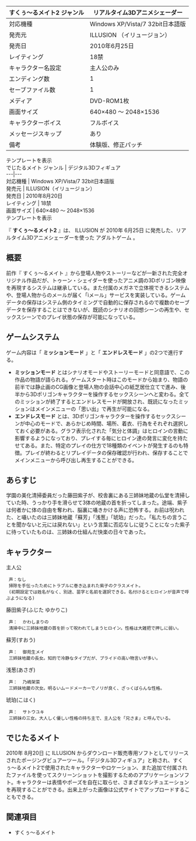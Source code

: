 すくぅ〜るメイト2  ジャンル  |  リアルタイム3Dアニメシェーダー   
---|---  
対応機種  |  Windows XP/Vista/7 32bit日本語版   
発売元  |  ILLUSION  （イリュージョン）   
発売日  |  2010年6月25日   
レイティング  |  18禁   
キャラクター名設定  |  主人公のみ   
エンディング数  |  1   
セーブファイル数  |  1   
メディア  |  DVD-ROM1枚   
画面サイズ  |  640×480 ～ 2048×1536   
キャラクターボイス  |  フルボイス   
メッセージスキップ  |  あり   
備考  |  体験版、修正パッチ   
テンプレートを表示  
でじたるメイト  ジャンル  |  デジタル3Dフィギュア   
---|---  
対応機種  |  Windows XP/Vista/7 32bit日本語版   
発売元  |  ILLUSION（イリュージョン）   
発売日  |  2010年8月20日   
レイティング  |  18禁   
画面サイズ  |  640×480 ～ 2048×1536   
テンプレートを表示  
  
『 **すくぅ〜るメイト2** 』は、  ILLUSION  が  2010年  6月25日  に発売した、リアルタイム3Dアニメシェーダーを使った
アダルトゲーム  。

##  概要  

前作『  すくぅ〜るメイト
』から登場人物やストーリーなどが一新された完全オリジナル作品だが、トゥーン・シェイダーを使ったアニメ調の3Dポリゴン映像を再現するシステムは継承している。また付属のメガネで立体視できるシステムや、登場人物からのメールが届く「iメール」サービスを実装している。ゲームデータの保存はシステム側のタイミングで自動的に保存されるので複数のセーブデータを保存することはできないが、既読のシナリオの回想シーンの再生や、セックスシーンでのプレイ状態の保存が可能になっている。

##  ゲームシステム  

ゲーム内容は「 **ミッションモード** 」と「 **エンドレスモード** 」の2つで進行する。

  * **ミッションモード** とはシナリオモードやストーリーモードと同意語で、この作品の物語が語られる。ゲームスタート時はこのモードから始まり、物語の前半では静止画のCG画像と登場人物の会話中心の紙芝居仕立てで進み、後半から3Dポリゴンキャラクターを操作するセックスシーンへと変わる。全てのミッションが終了するとエンドレスモードが開放され、既読になったミッションはメインメニューの「思い出」で再生が可能になる。 
  * **エンドレスモード** とは、3Dポリゴンキャラクターを操作するセックスシーンが中心のモードで、あらかじめ時間、場所、着衣、行為をそれぞれ選択しておく必要がある。グラフ表示化された「気分と体調」はヒロインの言動に影響するようになっており、プレイする毎にヒロイン達の発言に変化を持たせてある。また、特定のプレイの仕方で18種類のイベントが発生するのも特徴。プレイが終わるとリプレイデータの保存確認が行われ、保存することでメインメニューから呼び出し再生することができる。 

##  あらすじ  

学園の美化清掃委員だった藤田紫子が、校舎裏にある三姉妹地蔵の仏堂を清掃していた時、うっかり手を滑らせて3体の地蔵の首を折ってしまった。途端、紫子は何者かに体の自由を奪われ、脳裏に囁きかける声に恐怖する。お前は呪われた、と囁いたのは三姉妹地蔵「蘇芳」「浅葱」「琥珀」だった。「私たちの言うことを聞かないと元には戻れない」という言葉に否応なしに従うことになった紫子に待っていたものは、三姉妹の仕組んだ快楽の日々であった。

##  キャラクター  

主人公

     声：なし 
     掃除を手伝ったためにトラブルに巻き込まれた紫子のクラスメイト。 
     (初期設定では姓名がなく、別途、苗字と名前を選択できる。名付けるとヒロインが音声で呼ぶようになる) 
藤田紫子(ふじた ゆかりこ)

     声：  かわしまりの 
     清掃中に三姉妹地蔵の首を折って呪われてしまうヒロイン。性格は大雑把で押しに弱い。 
蘇芳(すおう)

     声：  御苑生メイ 
     三姉妹地蔵の長女。知的で冷静なタイプだが、プライドの高い物言いが多い。 
浅葱(あさぎ)

     声：  乃嶋架菜 
     三姉妹地蔵の次女。明るいムードメーカーでノリが良く、ざっくばらんな性格。 
琥珀(こはく)

     声：  サトウユキ 
     三姉妹の三女。大人しく優しい性格の持ち主で、主人公を「兄さま」と呼んでいる。 

##  でじたるメイト  

2010年  8月20日  に  ILLUSION
からダウンロード販売専用ソフトとしてリリースされたポージングビュアーツール。「デジタル3Dフィギュア」と称され、すくぅ〜るメイト2で使用されたキャラクターやロケーション、また追加で付属されたファイルを使ってスクリーンショットを撮影するためのアプリケーションソフト。キャラクターは表情やポーズを自在に取らせ、さまざまなシチュエーションを再現することができる。出来上がった画像は公式サイトでアップロードすることもできる。

##  関連項目  

  * すくぅ〜るメイト 

